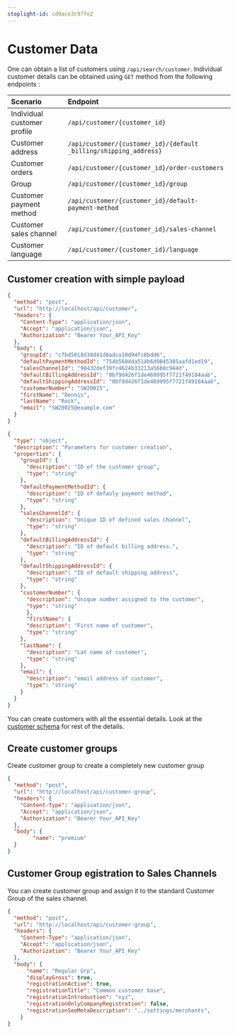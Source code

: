 ```yaml
---
stoplight-id: cd9ace3c97fe2
---
```


# Customer Data

One can obtain a list of customers using `/api/search/customer`. Individual customer details can be obtained using `GET` method from the following endpoints :

| Scenario | Endpoint |
| :--- | :--- |
| Individual customer profile| `/api/customer/{customer_id}` |
| Customer address | `/api/customer/{customer_id}/{default _billing/shipping_address}` |
| Customer orders | `/api/customer/{customer_id}/order-customers` |
| Group | `/api/customer/{customer_id}/group` |
| Customer payment method | `/api/customer/{customer_id}/default-payment-method` |
| Customer sales channel | `/api/customer/{customer_id}/sales-channel` |
| Customer language | `/api/customer/{customer_id}/language` |


## Customer creation with simple payload

```json http
{
  "method": "post",
  "url": "http://localhost/api/customer",
  "headers": {
    "Content-Type": "application/json",
    "Accept": "application/json",
    "Authorization": "Bearer Your_API_Key"
  },
  "body": {
    "groupId": "cfbd5018d38d41d8adca10d94fc8bdd6",
    "defaultPaymentMethodId": "754b5604da514b6d9845385aafd1ed19",
    "salesChannelId": "98432def39fc4624b33213a56b8c944d",
    "defaultBillingAddressId": "0bf9d426f1de469995f7721f49184aab",
    "defaultShippingAddressId": "0bf9d426f1de469995f7721f49184aab",
    "customerNumber": "SW20025",
    "firstName": "Dennis",
    "lastName": "Rock",
    "email": "SW20025@example.com"
  }
}
```

```json json_schema
{
  "type": "object",
  "description": "Parameters for customer creation",
  "properties": {
    "groupId": {
      "description": "ID of the customer group",
      "type": "string"
    },
    "defaultPaymentMethodId": {
      "description": "ID of defauly payment method",
      "type": "string"
    },
    "salesChannelId": {
      "description": "Unique ID of defined sales channel",
      "type": "string"
    },
    "defaultBillingAddressId": {
      "description": "ID of default billing address.",
      "type": "string"
    },
    "defaultShippingAddressId": {
      "description": "ID of default shipping address",
      "type": "string"
    },
    "customerNumber": {
      "description": "Unique number assigned to the customer",
      "type": "string"
      },
      "firstName": {
      "description": "First name of customer",
      "type": "string"
    },
    "lastName": {
      "description": "Lat name of customer",
      "type": "string"
    },
    "email": {
      "description": "email address of customer",
      "type": "string"
    }
  }
}
```
You can create customers with all the essential details. Look at the [customer schema](../../../adminapi.json/components/schemas/Customer) for rest of the details.

## Create customer groups

Create customer group to create a completely new customer group

```json http
{
  "method": "post",
  "url": "http://localhost/api/customer-group",
  "headers": {
    "Content-Type": "application/json",
    "Accept": "application/json",
    "Authorization": "Bearer Your_API_Key"
  },
  "body": {
        "name": "premium"
  }
}
```

## Customer Group egistration to Sales Channels

You can create customer group and assign it to the standard Customer Group of the sales channel. 

```json http
{
  "method": "post",
  "url": "http://localhost/api/customer-group",
  "headers": {
    "Content-Type": "application/json",
    "Accept": "application/json",
    "Authorization": "Bearer Your_API_Key"
  },
  "body": {
      "name": "Regular Grp",
      "displayGross": true,
      "registrationActive": true,
      "registrationTitle": "Common customer base",
      "registrationIntroduction": "xyz",
      "registrationOnlyCompanyRegistration": false,
      "registrationSeoMetaDescription": "../settings/merchants",
    }
}
```
